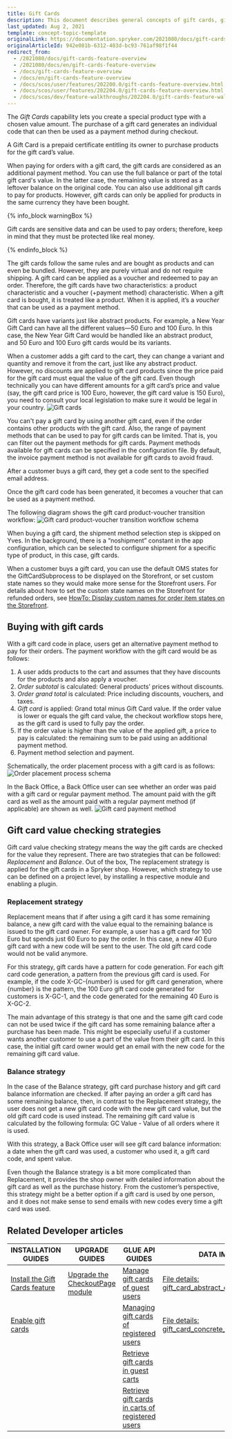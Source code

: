 ```yaml
---
title: Gift Cards
description: This document describes general concepts of gift cards, gift card’s purchase and redeeming process, as well as the various use case scenarios.
last_updated: Aug 2, 2021
template: concept-topic-template
originalLink: https://documentation.spryker.com/2021080/docs/gift-cards-feature-overview
originalArticleId: 942e081b-6312-483d-bc93-761af98f1f44
redirect_from:
  - /2021080/docs/gift-cards-feature-overview
  - /2021080/docs/en/gift-cards-feature-overview
  - /docs/gift-cards-feature-overview
  - /docs/en/gift-cards-feature-overview
  - /docs/scos/user/features/202200.0/gift-cards-feature-overview.html
  - /docs/scos/user/features/202204.0/gift-cards-feature-overview.html  
  - /docs/scos/dev/feature-walkthroughs/202204.0/gift-cards-feature-walkthrough.html
---
```


The _Gift Cards_ capability lets you create a special product type with a chosen value amount. The purchase of a gift card generates an individual code that can then be used as a payment method during checkout.

A Gift Card is a prepaid certificate entitling its owner to purchase products for the gift card’s value.

When paying for orders with a gift card, the gift cards are considered as an additional payment method. You can use the full balance or part of the total gift card's value. In the latter case, the remaining value is stored as a leftover balance on the original code. You can also use additional gift cards to pay for products. However, gift cards can only be applied for products in the same currency they have been bought.

{% info_block warningBox %}

Gift cards are sensitive data and can be used to pay orders; therefore, keep in mind that they must be protected like real money.

{% endinfo_block %}

The gift cards follow the same rules and are bought as products and can even be bundled. However, they are purely virtual and do not require shipping. A gift card can be applied as a voucher and redeemed to pay an order. Therefore, the gift cards have two characteristics: a product characteristic and a voucher (+payment method) characteristic. When a gift card is bought, it is treated like a product. When it is applied, it’s a *voucher* that can be used as a payment method.

Gift cards have variants just like abstract products. For example, a New Year Gift Card can have all the different values—50 Euro and 100 Euro. In this case, the New Year Gift Card would be handled like an abstract product, and 50 Euro and 100 Euro gift cards would be its variants.

When a customer adds a gift card to the cart, they can change a variant and quantity and remove it from the cart, just like any abstract product. However, no discounts are applied to gift card products since the price paid for the gift card must equal the value of the gift card. Even though technically you can have different amounts for a gift card’s price and value (say, the gift card price is 100 Euro, however, the gift card value is 150 Euro), you need to consult your local legislation to make sure it would be legal in your country.
![Gift cards](https://spryker.s3.eu-central-1.amazonaws.com/docs/Features/Gift+Cards/Gift+Cards+Purchase+and+Redeeming/gift_card.png)

You can't pay a gift card by using another gift card, even if the order contains other products with the gift card. Also, the range of payment methods that can be used to pay for gift cards can be limited. That is, you can filter out the payment methods for gift cards. Payment methods available for gift cards can be specified in the configuration file. By default, the invoice payment method is not available for gift cards to avoid fraud.

After a customer buys a gift card, they get a code sent to the specified email address.

Once the gift card code has been generated, it becomes a voucher that can be used as a payment method.

The following diagram shows the gift card product-voucher transition workflow:
![Gift card product-voucher transition workflow schema](https://spryker.s3.eu-central-1.amazonaws.com/docs/Features/Gift+Cards/Gift+Cards+Purchase+and+Redeeming/GC+product-voucher+transition.png)

When buying a gift card, the shipment method selection step is skipped on Yves. In the background, there is a “noshipment” constant in the app configuration, which can be selected to configure shipment for a specific type of product, in this case, gift cards.


When a customer buys a gift card, you can use the default OMS states for the GiftCardSubprocess to be displayed on the Storefront, or set custom state names so they would make more sense for the Storefront users. For details about how to set the custom state names on the Storefront for refunded orders, see [HowTo: Display custom names for order item states on the Storefront](/docs/scos/dev/tutorials-and-howtos/howtos/feature-howtos/howto-display-custom-names-for-order-item-states-on-the-storefront.html).

## Buying with gift cards

With a gift card code in place, users get an alternative payment method to pay for their orders. The payment workflow with the gift card would be as follows:
1. A user adds products to the cart and assumes that they have discounts for the products and also apply a voucher.
2. *Order subtotal* is calculated: General products’ prices without discounts.
3. *Order grand total* is calculated: Price including discounts, vouchers, and taxes.
4. *Gift card* is applied: Grand total minus Gift Card value. If the order value is lower or equals the gift card value, the checkout workflow stops here, as the gift card is used to fully pay the order.
5. If the order value is higher than the value of the applied gift, a price to pay is calculated: the remaining sum to be paid using an additional payment method.
6. Payment method selection and payment.

Schematically, the order placement process with a gift card is as follows:
![Order placement process schema](https://spryker.s3.eu-central-1.amazonaws.com/docs/Features/Gift+Cards/Gift+Cards+Purchase+and+Redeeming/gc_payment_process.png)

In the Back Office, a Back Office user can see whether an order was paid with a gift card or regular payment method. The amount paid with the gift card as well as the amount paid with a regular payment method (if applicable) are shown as well.
![Gift card payment method](https://spryker.s3.eu-central-1.amazonaws.com/docs/Features/Gift+Cards/Gift+Cards+Purchase+and+Redeeming/gift_card_payment_method.png)

## Gift card value checking strategies

Gift card value checking strategy means the way the gift cards are checked for the value they represent. There are two strategies that can be followed: *Replacement* and *Balance*. Out of the box, The replacement strategy is applied for the gift cards in a Spryker shop. However, which strategy to use can be defined on a project level, by installing a respective module and enabling a plugin.

### Replacement strategy

Replacement means that if after using a gift card it has some remaining balance, a new gift card with the value equal to the remaining balance is issued to the gift card owner. For example, a user has a gift card for 100 Euro but spends just 60 Euro to pay the order. In this case, a new 40 Euro gift card with a new code will be sent to the user. The old gift card code would not be valid anymore.

For this strategy, gift cards have a pattern for code generation. For each gift card code generation, a pattern from the previous gift card is used. For example, if the code X-GC-{number} is used for gift card generation, where {number} is the pattern, the 100 Euro gift card code generated for customers is X-GC-1, and the code generated for the remaining 40 Euro is X-GC-2.

The main advantage of this strategy is that one and the same gift card code can not be used twice if the gift card has some remaining balance after a purchase has been made. This might be especially useful if a customer wants another customer to use a part of the value from their gift card. In this case, the initial gift card owner would get an email with the new code for the remaining gift card value.

### Balance strategy

In the case of the Balance strategy, gift card purchase history and gift card balance information are checked. If after paying an order a gift card has some remaining balance, then, in contrast to the Replacement strategy, the user does not get a new gift card code with the new gift card value, but the old gift card code is used instead. The remaining gift card value is calculated by the following formula: GC Value - Value of all orders where it is used.

With this strategy, a Back Office user will see gift card balance information: a date when the gift card was used, a customer who used it, a gift card code, and spent value.

Even though the Balance strategy is a bit more complicated than Replacement, it provides the shop owner with detailed information about the gift card as well as the purchase history. From the customer’s perspective, this strategy might be a better option if a gift card is used by one person, and it does not make sense to send emails with new codes every time a gift card was used.


## Related Developer articles

| INSTALLATION GUIDES  | UPGRADE GUIDES | GLUE API GUIDES | DATA IMPORT |
|---|---|---|---|
| [Install the Gift Cards feature](/docs/pbc/all/gift-cards/{{site.version}}/install-and-upgrade/install-the-gift-cards-feature.html) | [Upgrade the CheckoutPage module](/docs/pbc/all/cart-and-checkout/{{site.version}}/install-and-upgrade/upgrade-modules/upgrade-the-checkoutpage-module.html) | [Manage gift cards of guest users](/docs/pbc/all/gift-cards/{{site.version}}/manage-using-glue-api/manage-gift-cards-of-guest-users.html) | [File details: gift_card_abstract_configuration.csv](/docs/pbc/all/gift-cards/{{site.version}}/import-and-export-data/file-details-gift-card-abstract-configuration.csv.html) |
| [Enable gift cards](/docs/pbc/all/gift-cards/{{site.version}}/install-and-upgrade/enable-gift-cards.html) |  | [Managing gift cards of registered users](/docs/pbc/all/gift-cards/{{site.version}}/manage-using-glue-api/manage-gift-cards-of-registered-users.html) | [File details: gift_card_concrete_configuration.csv](/docs/pbc/all/gift-cards/{{site.version}}/import-and-export-data/file-details-gift-card-concrete-configuration.csv.html) |
| | | [Retrieve gift cards in guest carts](/docs/pbc/all/gift-cards/{{site.version}}/manage-using-glue-api/retrieve-gift-cards-in-guest-carts.html) | |
| | | [Retrieve gift cards in carts of registered users](/docs/pbc/all/gift-cards/{{site.version}}/manage-using-glue-api/retrieve-gift-cards-in-carts-of-registered-users.html) | |
